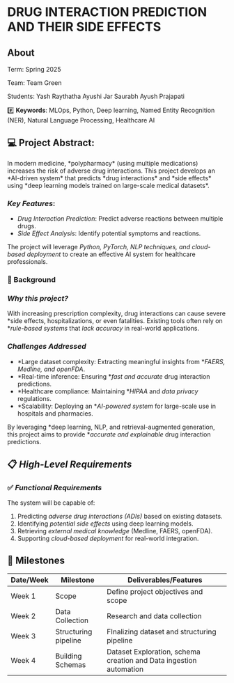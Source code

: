 # DRUG INTERACTION PREDICTION AND THEIR SIDE EFFECTS

## About 
<P>Term: Spring 2025
<P>Team: Team Green
<P>Students: Yash Raythatha
            Ayushi Jar
            Saurabh
            Ayush Prajapati

#️⃣ **Keywords**:  MLOps, Python, Deep learning, Named Entity Recognition (NER), Natural Language Processing, Healthcare AI

## 💻 Project Abstract:  
<P>In modern medicine, *polypharmacy* (using multiple medications) increases the risk of adverse drug interactions. This project develops an *AI-driven system* that predicts *drug interactions* and *side effects* using *deep learning models trained on large-scale medical datasets*.</P>

### *Key Features*:
- *Drug Interaction Prediction*: Predict adverse reactions between multiple drugs.
- *Side Effect Analysis*: Identify potential symptoms and reactions.

The project will leverage *Python, PyTorch, NLP techniques, and cloud-based deployment* to create an effective AI system for healthcare professionals.

### 🫧 Background
### *Why this project?*
With increasing prescription complexity, drug interactions can cause severe *side effects, hospitalizations, or even fatalities. Existing tools often rely on **rule-based systems* that *lack accuracy* in real-world applications.

### *Challenges Addressed*
- *Large dataset complexity: Extracting meaningful insights from **FAERS, Medline, and openFDA*.
- *Real-time inference: Ensuring **fast and accurate* drug interaction predictions.
- *Healthcare compliance: Maintaining **HIPAA* and *data privacy* regulations.
- *Scalability: Deploying an **AI-powered system* for large-scale use in hospitals and pharmacies.

By leveraging *deep learning, NLP, and retrieval-augmented generation, this project aims to provide **accurate and explainable* drug interaction predictions.

## 📋 *High-Level Requirements*
### ✅ *Functional Requirements*
The system will be capable of:
1. Predicting *adverse drug interactions (ADIs)* based on existing datasets.
2. Identifying *potential side effects* using deep learning models.
3. Retrieving *external medical knowledge* (Medline, FAERS, openFDA).
4. Supporting *cloud-based deployment* for real-world integration.

## 🏁 Milestones 

| Date/Week | Milestone  | Deliverables/Features |
|---------|-----------|----------------------------------|
| Week 1 | Scope | Define project objectives and scope  |
| Week 2 | Data Collection | Research and data collection |
| Week 3 | Structuring pipeline  | FInalizing dataset and structuring pipeline  |
| Week 4 | Building Schemas | Dataset Exploration, schema creation and Data ingestion automation |
